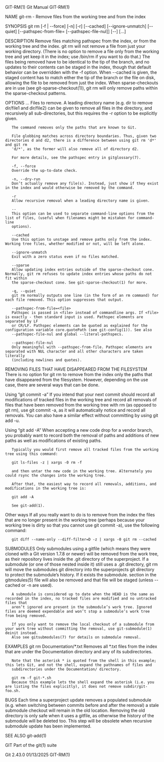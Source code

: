GIT-RM(1)								  Git Manual								     GIT-RM(1)

NAME
       git-rm - Remove files from the working tree and from the index

SYNOPSIS
       git rm [-f | --force] [-n] [-r] [--cached] [--ignore-unmatch]
		 [--quiet] [--pathspec-from-file=<file> [--pathspec-file-nul]]
		 [--] [<pathspec>...]

DESCRIPTION
       Remove files matching pathspec from the index, or from the working tree and the index. git rm will not remove a file from just your working directory.
       (There is no option to remove a file only from the working tree and yet keep it in the index; use /bin/rm if you want to do that.) The files being
       removed have to be identical to the tip of the branch, and no updates to their contents can be staged in the index, though that default behavior can be
       overridden with the -f option. When --cached is given, the staged content has to match either the tip of the branch or the file on disk, allowing the
       file to be removed from just the index. When sparse-checkouts are in use (see git-sparse-checkout(1)), git rm will only remove paths within the
       sparse-checkout patterns.

OPTIONS
       <pathspec>...
	   Files to remove. A leading directory name (e.g.  dir to remove dir/file1 and dir/file2) can be given to remove all files in the directory, and
	   recursively all sub-directories, but this requires the -r option to be explicitly given.

	   The command removes only the paths that are known to Git.

	   File globbing matches across directory boundaries. Thus, given two directories d and d2, there is a difference between using git rm 'd*' and git rm
	   'd/*', as the former will also remove all of directory d2.

	   For more details, see the pathspec entry in gitglossary(7).

       -f, --force
	   Override the up-to-date check.

       -n, --dry-run
	   Don’t actually remove any file(s). Instead, just show if they exist in the index and would otherwise be removed by the command.

       -r
	   Allow recursive removal when a leading directory name is given.

       --
	   This option can be used to separate command-line options from the list of files, (useful when filenames might be mistaken for command-line
	   options).

       --cached
	   Use this option to unstage and remove paths only from the index. Working tree files, whether modified or not, will be left alone.

       --ignore-unmatch
	   Exit with a zero status even if no files matched.

       --sparse
	   Allow updating index entries outside of the sparse-checkout cone. Normally, git rm refuses to update index entries whose paths do not fit within
	   the sparse-checkout cone. See git-sparse-checkout(1) for more.

       -q, --quiet
	   git rm normally outputs one line (in the form of an rm command) for each file removed. This option suppresses that output.

       --pathspec-from-file=<file>
	   Pathspec is passed in <file> instead of commandline args. If <file> is exactly - then standard input is used. Pathspec elements are separated by LF
	   or CR/LF. Pathspec elements can be quoted as explained for the configuration variable core.quotePath (see git-config(1)). See also
	   --pathspec-file-nul and global --literal-pathspecs.

       --pathspec-file-nul
	   Only meaningful with --pathspec-from-file. Pathspec elements are separated with NUL character and all other characters are taken literally
	   (including newlines and quotes).

REMOVING FILES THAT HAVE DISAPPEARED FROM THE FILESYSTEM
       There is no option for git rm to remove from the index only the paths that have disappeared from the filesystem. However, depending on the use case,
       there are several ways that can be done.

   Using “git commit -a”
       If you intend that your next commit should record all modifications of tracked files in the working tree and record all removals of files that have
       been removed from the working tree with rm (as opposed to git rm), use git commit -a, as it will automatically notice and record all removals. You can
       also have a similar effect without committing by using git add -u.

   Using “git add -A”
       When accepting a new code drop for a vendor branch, you probably want to record both the removal of paths and additions of new paths as well as
       modifications of existing paths.

       Typically you would first remove all tracked files from the working tree using this command:

	   git ls-files -z | xargs -0 rm -f

       and then untar the new code in the working tree. Alternately you could rsync the changes into the working tree.

       After that, the easiest way to record all removals, additions, and modifications in the working tree is:

	   git add -A

       See git-add(1).

   Other ways
       If all you really want to do is to remove from the index the files that are no longer present in the working tree (perhaps because your working tree is
       dirty so that you cannot use git commit -a), use the following command:

	   git diff --name-only --diff-filter=D -z | xargs -0 git rm --cached

SUBMODULES
       Only submodules using a gitfile (which means they were cloned with a Git version 1.7.8 or newer) will be removed from the work tree, as their
       repository lives inside the .git directory of the superproject. If a submodule (or one of those nested inside it) still uses a .git directory, git rm
       will move the submodules git directory into the superprojects git directory to protect the submodule’s history. If it exists the submodule.<name>
       section in the gitmodules(5) file will also be removed and that file will be staged (unless --cached or -n are used).

       A submodule is considered up to date when the HEAD is the same as recorded in the index, no tracked files are modified and no untracked files that
       aren’t ignored are present in the submodule’s work tree. Ignored files are deemed expendable and won’t stop a submodule’s work tree from being removed.

       If you only want to remove the local checkout of a submodule from your work tree without committing the removal, use git-submodule(1) deinit instead.
       Also see gitsubmodules(7) for details on submodule removal.

EXAMPLES
       git rm Documentation/\*.txt
	   Removes all *.txt files from the index that are under the Documentation directory and any of its subdirectories.

	   Note that the asterisk * is quoted from the shell in this example; this lets Git, and not the shell, expand the pathnames of files and
	   subdirectories under the Documentation/ directory.

       git rm -f git-*.sh
	   Because this example lets the shell expand the asterisk (i.e. you are listing the files explicitly), it does not remove subdir/git-foo.sh.

BUGS
       Each time a superproject update removes a populated submodule (e.g. when switching between commits before and after the removal) a stale submodule
       checkout will remain in the old location. Removing the old directory is only safe when it uses a gitfile, as otherwise the history of the submodule
       will be deleted too. This step will be obsolete when recursive submodule update has been implemented.

SEE ALSO
       git-add(1)

GIT
       Part of the git(1) suite

Git 2.43.0								  01/13/2025								     GIT-RM(1)
